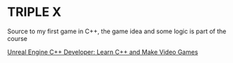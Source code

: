 # TRIPLE X
Source to my first game in C++, the game idea and some logic is part of the course

[Unreal Engine C++ Developer: Learn C++ and Make Video Games](https://www.udemy.com/course/unrealcourse/)

